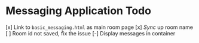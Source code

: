 # Messaging Application Todo

[x] Link to `basic_messaging.html` as main room page
[x] *Sync* up room name
[ ] Room id not saved, fix the issue 
[-] Display messages in container
